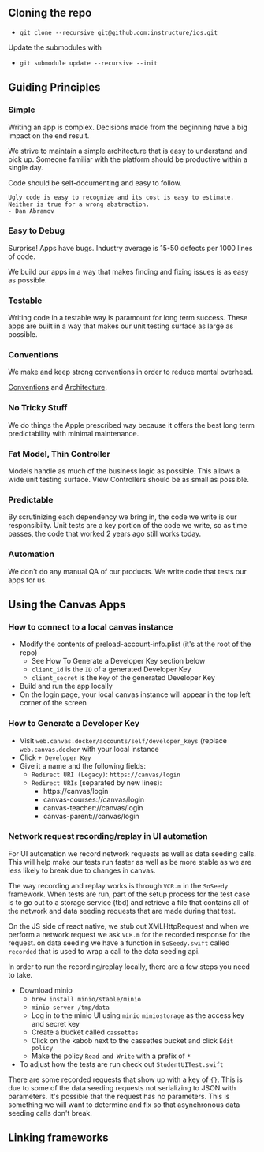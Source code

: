 ## Cloning the repo

- `git clone --recursive git@github.com:instructure/ios.git`

Update the submodules with

- `git submodule update --recursive --init`

## Guiding Principles

### Simple

Writing an app is complex. Decisions made from the beginning have a big impact on the end result.

We strive to maintain a simple architecture that is easy to understand and pick up. Someone familiar with the platform should be productive within a single day.

Code should be self-documenting and easy to follow.

```
Ugly code is easy to recognize and its cost is easy to estimate. Neither is true for a wrong abstraction.
- Dan Abramov
```

### Easy to Debug

Surprise! Apps have bugs. Industry average is 15-50 defects per 1000 lines of code.

We build our apps in a way that makes finding and fixing issues is as easy as possible.

### Testable

Writing code in a testable way is paramount for long term success. These apps are built in a way that makes our unit testing surface as large as possible.

### Conventions

We make and keep strong conventions in order to reduce mental overhead.

[Conventions](./CONVENTIONS.md) and [Architecture](./ARCHITECTURE.md).

### No Tricky Stuff

We do things the Apple prescribed way because it offers the best long term predictability with minimal maintenance.

### Fat Model, Thin Controller

Models handle as much of the business logic as possible. This allows a wide unit testing surface. View Controllers should be as small as possible.

### Predictable

By scrutinizing each dependency we bring in, the code we write is our responsibilty. Unit tests are a key portion of the code we write, so as time passes, the code that worked 2 years ago still works today.

### Automation

We don't do any manual QA of our products. We write code that tests our apps for us.

## Using the Canvas Apps

### How to connect to a local canvas instance
- Modify the contents of preload-account-info.plist (it's at the root of the repo)
  * See How To Generate a Developer Key section below
  * `client_id` is the `ID` of a generated Developer Key
  * `client_secret` is the `Key` of the generated Developer Key
- Build and run the app locally
- On the login page, your local canvas instance will appear in the top left corner of the screen

### How to Generate a Developer Key
- Visit `web.canvas.docker/accounts/self/developer_keys` (replace `web.canvas.docker`
with your local instance
- Click `+ Developer Key`
- Give it a name and the following fields:
  * `Redirect URI (Legacy)`: `https://canvas/login`
  * `Redirect URIs` (separated by new lines):
    - https://canvas/login
    - canvas-courses://canvas/login
    - canvas-teacher://canvas/login
    - canvas-parent://canvas/login

### Network request recording/replay in UI automation
For UI automation we record network requests as well as data seeding calls. This will help make our tests run faster as well as be more stable as we are less likely to break due to changes in canvas.

The way recording and replay works is through `VCR.m` in the `SoSeedy` framework. When tests are run, part of the setup process for the test case is to go out to a storage service (tbd) and retrieve a file that contains all of the network and data seeding requests that are made during that test.

On the JS side of react native, we stub out XMLHttpRequest and when we perform a network request we ask `VCR.m` for the recorded response for the request. on data seeding we have a function in `SoSeedy.swift` called `recorded` that is used to wrap a call to the data seeding api.

In order to run the recording/replay locally, there are a few steps you need to take.
- Download minio
  - `brew install minio/stable/minio`
  - `minio server /tmp/data`
  - Log in to the minio UI using `minio` `miniostorage` as the access key and secret key
  - Create a bucket called `cassettes`
  - Click on the kabob next to the cassettes bucket and click `Edit policy`
  - Make the policy `Read and Write` with a prefix of `*`
- To adjust how the tests are run check out `StudentUITest.swift`

There are some recorded requests that show up with a key of `{}`. This is due to some of the data seeding requests not serializing to JSON with parameters. It's possible that the request has no parameters. This is something we will want to determine and fix so that asynchronous data seeding calls don't break.

## Linking frameworks


